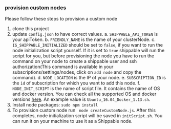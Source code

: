 ### provision custom nodes

Please follow these steps to provision a custom node

1. clone this project
2. update `config.json` to have correct values.
    a. `SHIPPABLE_API_TOKEN` is your apiToken.
    b. `FRIENDLY_NAME` is the name of your clusterNode.
    c. `IS_SHIPPABLE_INITIALIZED` should be set to `false`, if you want to run the node initialization script yourself. If it is set to `true` shippable will run the script for you, but before provisioning the node you have to run the command on your node to create a shippable user and ssh authorization(This command is available in your subscriptions/settings/nodes, click on `add node` and copy the command).
    d. `NODE_LOCATION` is the IP of your node.
    e. `SUBSCRIPTION_ID` is the `id` of subscription for which you want to add this node.
    f. `NODE_INIT_SCRIPT` is the name of script file. It contains the name of OS and docker version. You can check all the supported OS and docker versions [here](https://github.com/Shippable/node/tree/master/scripts). An example value is `Ubuntu_16.04_Docker_1.13.sh`.
3. Install node packages: `sudo npm install`
4. To provision custom node run ` node createCustomNode.js`. After this completes, node initialization script will be saved in `initScript.sh`. You can run it on your machine to use it as a Shippable node.
